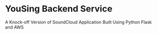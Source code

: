 # YouSing Backend Service

A Knock-off Version of SoundCloud Application Built Using Python Flask and AWS
